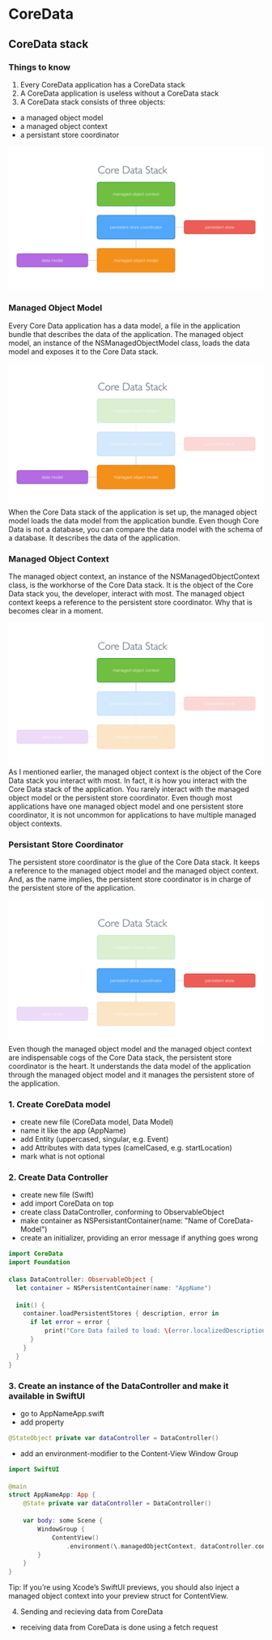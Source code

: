 # CoreData
## CoreData stack
### Things to know
1. Every CoreData application has a CoreData stack
2. A CoreData application is useless without a CoreData stack
3. A CoreData stack consists of three objects:
- a managed object model
- a managed object context
- a persistant store coordinator

![inter-relation of the objects of the CoreData stack](images/figure-core-data-stack-1.jpg)

### Managed Object Model
Every Core Data application has a data model, a file in the application bundle that describes the data of the application. The managed object model, an instance of the NSManagedObjectModel class, loads the data model and exposes it to the Core Data stack.

![Managed Object Model and data model](images/figure-core-data-stack-2.jpg)
When the Core Data stack of the application is set up, the managed object model loads the data model from the application bundle. Even though Core Data is not a database, you can compare the data model with the schema of a database. It describes the data of the application.

### Managed Object Context
The managed object context, an instance of the NSManagedObjectContext class, is the workhorse of the Core Data stack. It is the object of the Core Data stack you, the developer, interact with most.
The managed object context keeps a reference to the persistent store coordinator. Why that is becomes clear in a moment.

![Managed Object Context](images/figure-core-data-stack-3.jpg)
As I mentioned earlier, the managed object context is the object of the Core Data stack you interact with most. In fact, it is how you interact with the Core Data stack of the application. You rarely interact with the managed object model or the persistent store coordinator.
Even though most applications have one managed object model and one persistent store coordinator, it is not uncommon for applications to have multiple managed object contexts.

### Persistant Store Coordinator
The persistent store coordinator is the glue of the Core Data stack. It keeps a reference to the managed object model and the managed object context. And, as the name implies, the persistent store coordinator is in charge of the persistent store of the application.

![Persistant Store Coordinator](images/figure-core-data-stack-4.jpg)
Even though the managed object model and the managed object context are indispensable cogs of the Core Data stack, the persistent store coordinator is the heart. It understands the data model of the application through the managed object model and it manages the persistent store of the application.

### 1. Create CoreData model
- create new file (CoreData model, Data Model)
- name it like the app (AppName)
- add Entity (uppercased, singular, e.g. Event)
- add Attributes with data types (camelCased, e.g. startLocation)
- mark what is not optional

### 2. Create Data Controller
- create new file (Swift)
- add import CoreData on top
- create class DataController, conforming to ObservableObject
- make container as NSPersistantContainer(name: "Name of CoreData-Model")
- create an initializer, providing an error message if anything goes wrong

```Swift
import CoreData
import Foundation

class DataController: ObservableObject {
  let container = NSPersistentContainer(name: "AppName")

  init() {
    container.loadPersistentStores { description, error in
      if let error = error {
          print("Core Data failed to load: \(error.localizedDescription)")
      }
    }
  }
}
```

### 3. Create an instance of the DataController and make it available in SwiftUI
- go to AppNameApp.swift
- add property

```Swift
@StateObject private var dataController = DataController()
```

- add an environment-modifier to the Content-View Window Group

```Swift
import SwiftUI

@main
struct AppNameApp: App {
    @State private var dataController = DataController()
    
    var body: some Scene {
        WindowGroup {
            ContentView()
                .environment(\.managedObjectContext, dataController.container.viewContext)
        }
    }
}
```

Tip: If you’re using Xcode’s SwiftUI previews, you should also inject a managed object context into your preview struct for ContentView.

4. Sending and recieving data from CoreData
- receiving data from CoreData is done using a fetch request
